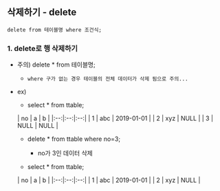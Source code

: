 ## 삭제하기 - delete

```
delete from 테이블명 where 조건식;
```

### 1.  delete로 행 삭제하기

- 주의) delete * from 테이블명; 
   -  `where 구가 없는 경우 테이블의 전체 데이터가 삭제 됨으로 주의...`
- ex) 
   - select * from ttable;
   
   | no | a    | b          |
|:--:|:--:|:--:|
|  1 | abc  | 2019-01-01 |
|  2 | xyz  | NULL       |
|  3 | NULL | NULL       |

   - delete * from ttable where no=3;
     - no가 3인 데이터 삭제 
   
   - select * from ttable;
   
   | no | a    | b          |
|:--:|:--:|:--:|
|  1 | abc  | 2019-01-01 |
|  2 | xyz  | NULL       |

